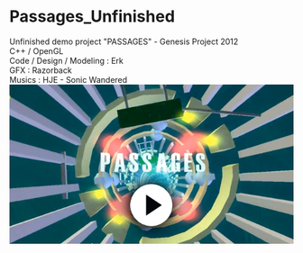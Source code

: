 # Passages_Unfinished

Unfinished demo project "PASSAGES" - Genesis Project 2012  
C++ / OpenGL  
Code / Design / Modeling : Erk  
GFX : Razorback  
Musics : HJE - Sonic Wandered  
[![](work/Passages.png)](https://youtu.be/IB4lxcsACjc)
